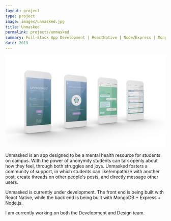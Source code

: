 ```yaml
---
layout: project
type: project
image: images/unmasked.jpg
title: Unmasked
permalink: projects/unmasked
summary: Full-Stack App Development | ReactNative | Node/Express | MongoDB
date: 2019
---
```


<img src="/images/unmasked1.jpg" width="700" class="ui huge floated rounded image">

Unmasked is an app designed to be a mental health resource for students on campus. With the power of anonymity students can talk openly about how they feel, through both struggles and joys. Unmasked fosters a community of support, in which students can like/empathize with another post, create threads on other people's posts, and directly message other users.

Unmasked is currently under development. The front end is being built with React Native, while the back end is being built with MongoDB + Express + Node.js.

I am currently working on both the Development and Design team.

